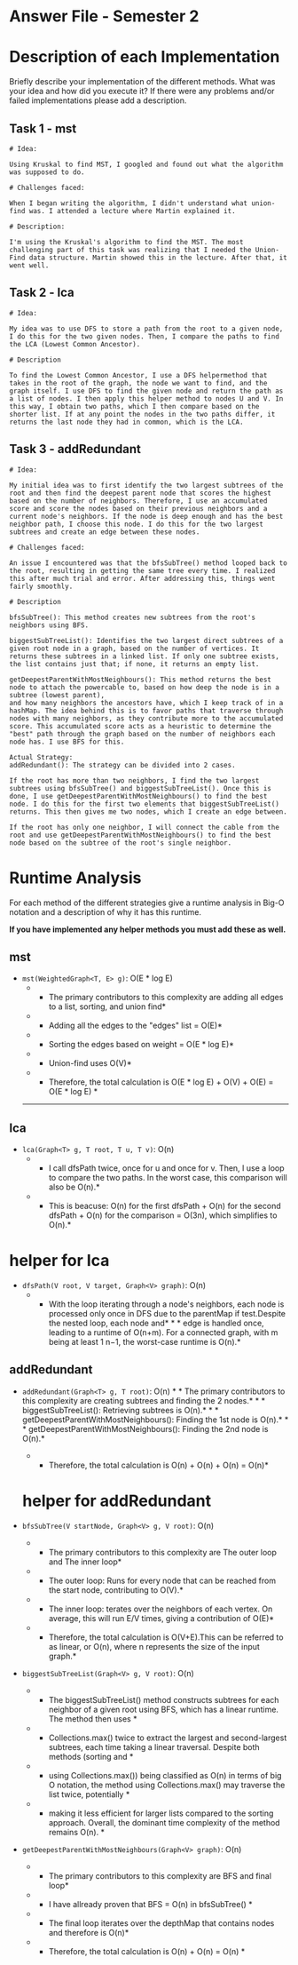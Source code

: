 # Answer File - Semester 2
# Description of each Implementation
Briefly describe your implementation of the different methods. What was your idea and how did you execute it? If there were any problems and/or failed implementations please add a description.

## Task 1 - mst

    # Idea:

    Using Kruskal to find MST, I googled and found out what the algorithm was supposed to do.

    # Challenges faced: 

    When I began writing the algorithm, I didn't understand what union-find was. I attended a lecture where Martin explained it.

    # Description:

    I'm using the Kruskal's algorithm to find the MST. The most challenging part of this task was realizing that I needed the Union-Find data structure. Martin showed this in the lecture. After that, it went well.

## Task 2 - lca

    # Idea: 

    My idea was to use DFS to store a path from the root to a given node, I do this for the two given nodes. Then, I compare the paths to find the LCA (Lowest Common Ancestor).

    # Description

    To find the Lowest Common Ancestor, I use a DFS helpermethod that takes in the root of the graph, the node we want to find, and the graph itself. I use DFS to find the given node and return the path as a list of nodes. I then apply this helper method to nodes U and V. In this way, I obtain two paths, which I then compare based on the shorter list. If at any point the nodes in the two paths differ, it returns the last node they had in common, which is the LCA.

## Task 3 - addRedundant   

    # Idea:

    My initial idea was to first identify the two largest subtrees of the root and then find the deepest parent node that scores the highest based on the number of neighbors. Therefore, I use an accumulated score and score the nodes based on their previous neighbors and a current node's neighbors. If the node is deep enough and has the best neighbor path, I choose this node. I do this for the two largest subtrees and create an edge between these nodes.

    # Challenges faced: 

    An issue I encountered was that the bfsSubTree() method looped back to the root, resulting in getting the same tree every time. I realized this after much trial and error. After addressing this, things went fairly smoothly.

    # Description

    bfsSubTree(): This method creates new subtrees from the root's neighbors using BFS.

    biggestSubTreeList(): Identifies the two largest direct subtrees of a given root node in a graph, based on the number of vertices. It returns these subtrees in a linked list. If only one subtree exists, the list contains just that; if none, it returns an empty list.

    getDeepestParentWithMostNeighbours(): This method returns the best node to attach the powercable to, based on how deep the node is in a subtree (lowest parent), 
    and how many neighbors the ancestors have, which I keep track of in a hashMap. The idea behind this is to favor paths that traverse through nodes with many neighbors, as they contribute more to the accumulated score. This accumulated score acts as a heuristic to determine the "best" path through the graph based on the number of neighbors each node has. I use BFS for this.

    Actual Strategy:
    addRedundant(): The strategy can be divided into 2 cases.
    
    If the root has more than two neighbors, I find the two largest subtrees using bfsSubTree() and biggestSubTreeList(). Once this is done, I use getDeepestParentWithMostNeighbours() to find the best node. I do this for the first two elements that biggestSubTreeList() returns. This then gives me two nodes, which I create an edge between.

    If the root has only one neighbor, I will connect the cable from the root and use getDeepestParentWithMostNeighbours() to find the best node based on the subtree of the root's single neighbor.



# Runtime Analysis
For each method of the different strategies give a runtime analysis in Big-O notation and a description of why it has this runtime.

**If you have implemented any helper methods you must add these as well.**

## mst
* ``mst(WeightedGraph<T, E> g)``: O(E * log E) 
    * * The primary contributors to this complexity are adding all edges to a list, sorting, and union find*
    * * Adding all the edges to the "edges" list = O(E)*
    * * Sorting the edges based on weight = O(E * log E)*
    * * Union-find uses O(V)*
    * * Therefore, the total calculation is O(E * log E) + O(V) + O(E) = O(E * log E) *
    * **

## lca
* ``lca(Graph<T> g, T root, T u, T v)``: O(n)
    * * I call dfsPath twice, once for u and once for v. Then, I use a loop to compare the two paths. In the worst case, this comparison will also be O(n).* 
    * * This is beacuse: O(n) for the first dfsPath + O(n) for the second dfsPath + O(n) for the comparison = O(3n), which simplifies to O(n).*

# helper for lca
* ``dfsPath(V root, V target, Graph<V> graph)``: O(n)
    * * With the loop iterating through a node's neighbors, each node is processed only once in DFS due to the parentMap if test.Despite the nested loop, each node and* * * edge is handled once, leading to a runtime of O(n+m). For a connected graph, with m being at least 1 n−1, the worst-case runtime is O(n).*

## addRedundant
* ``addRedundant(Graph<T> g, T root)``: O(n)
       * * The primary contributors to this complexity are creating subtrees and finding the 2 nodes.*
       * * biggestSubTreeList(): Retrieving subtrees is O(n).*
       * * getDeepestParentWithMostNeighbours(): Finding the 1st node is O(n).*
       * * getDeepestParentWithMostNeighbours(): Finding the 2nd node is O(n).*
    * * Therefore, the total calculation is O(n) + O(n) + O(n) = O(n)*

    # helper for addRedundant
* ``bfsSubTree(V startNode, Graph<V> g, V root)``: O(n)
    * * The primary contributors to this complexity are The outer loop and The inner loop*
    * * The outer loop: Runs for every node that can be reached from the start node, contributing to O(V).*
    * * The inner loop: terates over the neighbors of each vertex. On average, this will run E/V times, giving a contribution of O(E)*
    * * Therefore, the total calculation is O(V+E).This can be referred to as linear, or O(n), where n represents the size of the input graph.*


* ``biggestSubTreeList(Graph<V> g, V root)``: O(n)
   * * The biggestSubTreeList() method constructs subtrees for each neighbor of a given root using BFS, which has a linear runtime. The method then uses *
   * * Collections.max() twice to extract the largest and second-largest subtrees, each time taking a linear traversal. Despite both methods (sorting and *
   * * using Collections.max()) being classified as O(n) in terms of big O notation, the method using Collections.max() may traverse the list twice, potentially *
   * * making it less efficient for larger lists compared to the sorting approach. Overall, the dominant time complexity of the method remains O(n). *

* ``getDeepestParentWithMostNeighbours(Graph<V> graph)``: O(n)
    *  * The primary contributors to this complexity are BFS and final loop*
    *  * I have allready proven that BFS = O(n) in bfsSubTree() *
    *  * The final loop iterates over the depthMap that contains nodes and therefore is O(n)*
    *  * Therefore, the total calculation is O(n) + O(n) = O(n) *


